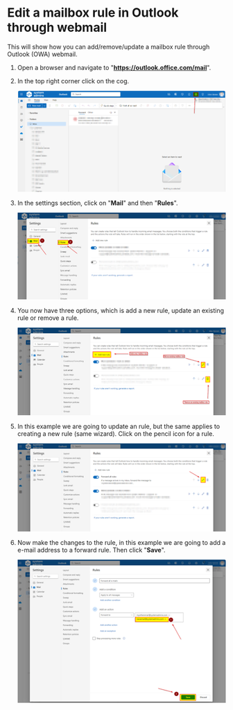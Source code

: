 # Edit a mailbox rule in Outlook through webmail

This will show how you can add/remove/update a mailbox rule through Outlook (OWA) webmail.

1. Open a browser and navigate to "**https://outlook.office.com/mail**".

2. In the top right corner click on the cog.

   ![click-on-the-cog](assets/click-on-the-cog.png)

3. In the settings section, click on "**Mail**" and then "**Rules**".

   ![navigate-to-rule-settings](assets/navigate-to-rule-settings.png)

4. You now have three options, which is add a new rule, update an existing rule or remove a rule.

   ![update-mailbox-rule](assets/update-mailbox-rule.png)

5. In this example we are going to update an rule, but the same applies to creating a new rule (same wizard). Click on the pencil icon for a rule.

   ![edit-a-mailbox-rule](assets/edit-a-mailbox-rule.png)

6. Now make the changes to the rule, in this example we are going to add a e-mail address to a forward rule. Then click "**Save**".

   ![save-mailbox-rule](assets/save-mailbox-rule.png)

